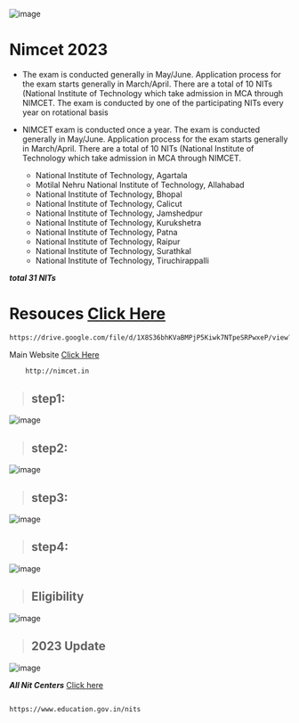 ![image](https://github.com/Krishna-sm/nimcet-information/assets/105251808/ef299fb7-1d0a-43a0-8498-262745728490)

# Nimcet 2023

- The exam is conducted generally in May/June. Application process for the exam starts generally in March/April. There are a total of 10 NITs (National Institute of Technology which take admission in MCA through NIMCET. The exam is conducted by one of the participating NITs every year on rotational basis

- NIMCET exam is conducted once a year. The exam is conducted generally in May/June. Application process for the exam starts generally in March/April. There are a total of 10 NITs (National Institute of Technology which take admission in MCA through NIMCET.

   - National Institute of Technology, Agartala
   - Motilal Nehru National Institute of Technology, Allahabad
   - National Institute of Technology, Bhopal
   - National Institute of Technology, Calicut
   - National Institute of Technology, Jamshedpur
   - National Institute of Technology, Kurukshetra
   - National Institute of Technology, Patna
   - National Institute of Technology, Raipur
   - National Institute of Technology, Surathkal
   - National Institute of Technology, Tiruchirappalli

***total 31 NITs***

# Resouces [Click Here](https://drive.google.com/file/d/1X8S36bhKVaBMPjP5Kiwk7NTpeSRPwxeP/view?usp=sharing)

 ```bash
https://drive.google.com/file/d/1X8S36bhKVaBMPjP5Kiwk7NTpeSRPwxeP/view?usp=sharing
```

Main Website  [Click Here](http://nimcet.in)
```bash
    http://nimcet.in
```

> ## step1:

![image](https://github.com/Krishna-sm/nimcet-information/assets/105251808/19267a42-590b-4b1b-829d-c95bb6e1dbb6)

> ## step2:

![image](https://github.com/Krishna-sm/nimcet-information/assets/105251808/426709a3-d019-4adc-8e1b-7e15a44a31c9)


> ## step3:

![image](https://github.com/Krishna-sm/nimcet-information/assets/105251808/a86f53ec-2b98-48e2-b6c1-53968de14394)

> ## step4:

![image](https://github.com/Krishna-sm/nimcet-information/assets/105251808/d24d0cf2-0d6b-4fb4-a164-5a49bde37cf1)


> ## Eligibility

![image](https://github.com/Krishna-sm/nimcet-information/assets/105251808/8fe177b4-021e-416b-aca0-e470a11e09a4)

> ## 2023 Update

![image](https://github.com/Krishna-sm/nimcet-information/assets/105251808/1253c8b8-46bb-4bb6-a5d6-e921864e1ed6)


***All Nit Centers*** [Click here](https://www.education.gov.in/nits)
```bash

https://www.education.gov.in/nits
```



